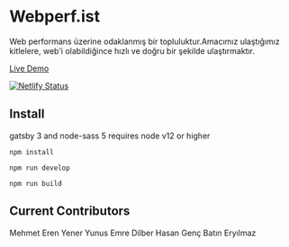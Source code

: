 # Webperf.ist

Web performans üzerine odaklanmış bir topluluktur.Amacımız ulaştığımız kitlelere, web'i olabildiğince hızlı ve doğru bir şekilde ulaştırmaktır.

[Live Demo](https://www.webperf.ist) 

[![Netlify Status](https://api.netlify.com/api/v1/badges/47db56bd-9b88-4f6b-af33-5e3bbdac8aac/deploy-status)](https://app.netlify.com/sites/hardcore-carson-41bca2/deploys)

## Install

gatsby 3 and node-sass 5 requires node v12 or higher

```
npm install
```

```
npm run develop
```

```
npm run build
```

## Current Contributors
Mehmet Eren Yener
Yunus Emre Dilber
Hasan Genç
Batın Eryılmaz
